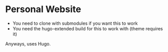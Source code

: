 Personal Website
================

* You need to clone with submodules if you want this to work
* You need the hugo-extended build for this to work with (theme requires it)

Anyways, uses Hugo.

